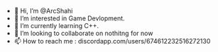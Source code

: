 - 👋 Hi, I’m @ArcShahi
- 👀 I’m interested in Game Devlopment.
- 🌱 I’m currently learning C++.
- 💞️ I’m looking to collaborate on nothitng for now
- 📫 How to reach me : discordapp.com/users/674612232516272130

<!---
ArcShahi/ArcShahi is a ✨ special ✨ repository because its `README.md` (this file) appears on your GitHub profile.
You can click the Preview link to take a look at your changes.
--->
